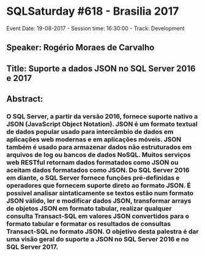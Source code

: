 # SQLSaturday #618 - Brasilia 2017
Event Date: 19-08-2017 - Session time: 16:30:00 - Track: Development
## Speaker: Rogério Moraes de Carvalho
## Title: Suporte a dados JSON no SQL Server 2016 e 2017
## Abstract:
### O SQL Server, a partir da versão 2016, fornece suporte nativo a JSON (JavaScript Object Notation). JSON é um formato textual de dados popular usado para intercâmbio de dados em aplicações web modernas e em aplicações móveis. JSON também é usado para armazenar dados não estruturados em arquivos de log ou bancos de dados NoSQL. Muitos serviços web RESTful retornam dados formatados como JSON ou aceitam dados formatados como JSON. Do SQL Server 2016 em diante, o SQL Server fornece funções pré-definidas e operadores que fornecem suporte direto ao formato JSON. É possível analisar sintaticamente se textos estão num formato JSON válido, ler e modificar dados JSON, transformar arrays de objetos JSON em formato tabular, realizar qualquer consulta Transact-SQL em valores JSON convertidos para o formato tabular e formatar os resultados de consultas Transact-SQL no formato JSON. O objetivo desta palestra é dar uma visão geral do suporte a JSON no SQL Server 2016 e no SQL Server 2017.
